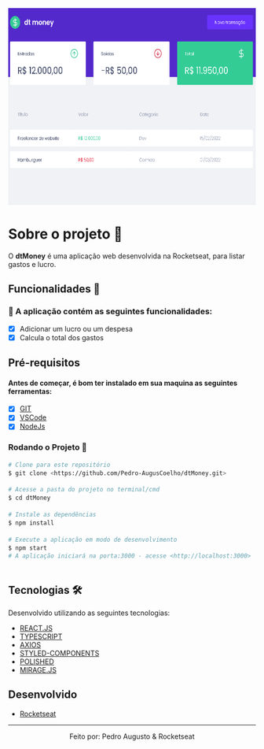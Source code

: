 <div align='center'>
  <img height='400px' alt='Readme' title='Readme' src='./Animation.gif'>
</div>

# Sobre o projeto 💬

O **dtMoney** é uma aplicação web desenvolvida na Rocketseat, para listar gastos e lucro.

## Funcionalidades 🧠

###  📕 A aplicação contém as seguintes funcionalidades:

- [x] Adicionar um lucro ou um despesa
- [x] Calcula o total dos gastos

## Pré-requisitos
#### Antes de começar, é bom ter instalado em sua maquina as seguintes ferramentas:
- [x] [GIT](https://git-scm.com/)
- [x] [VSCode](https://code.visualstudio.com/)
- [x] [NodeJs](https://nodejs.org/en/)

### Rodando o Projeto 📖

```bash
# Clone para este repositório
$ git clone <https://github.com/Pedro-AugusCoelho/dtMoney.git>

# Acesse a pasta do projeto no terminal/cmd
$ cd dtMoney

# Instale as dependências
$ npm install

# Execute a aplicação em modo de desenvolvimento
$ npm start
# A aplicação iniciará na porta:3000 - acesse <http://localhost:3000>
 
```

## Tecnologias 🛠

Desenvolvido utilizando as seguintes tecnologias:

- [REACT.JS](https://reactjs.org/)
- [TYPESCRIPT](https://www.typescriptlang.org/)
- [AXIOS](https://axios-http.com/)
- [STYLED-COMPONENTS](https://styled-components.com/)
- [POLISHED](https://polished.js.org/docs/)
- [MIRAGE.JS](https://miragejs.com/)

## Desenvolvido ##

- [Rocketseat](https://www.rocketseat.com.br/index)

****************

<p align="center">Feito por: Pedro Augusto & Rocketseat</p>
